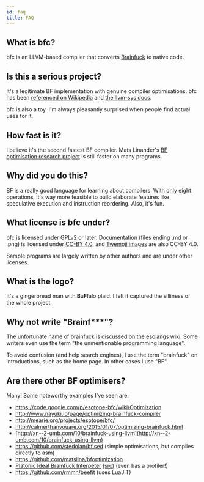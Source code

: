 ```yaml
---
id: faq
title: FAQ
---
```


## What is bfc?

bfc is an LLVM-based compiler that converts
[Brainfuck](https://en.wikipedia.org/wiki/Brainfuck) to native code.

## Is this a serious project?

It's a legitimate BF implementation with genuine compiler
optimisations. bfc has been [referenced on
Wikipedia](https://en.wikipedia.org/w/index.php?title=Brainfuck&oldid=1139432166#cite_ref-13)
and [the llvm-sys
docs](https://gitlab.com/taricorp/llvm-sys.rs#documentation).

bfc is also a toy. I'm always pleasantly surprised when people find
actual uses for it.

## How fast is it?

I believe it's the second fastest BF compiler. Mats Linander's [BF
optimisation research
project](https://github.com/matslina/bfoptimization) is still faster
on many programs.

## Why did you do this?

BF is a really good language for learning about compilers. With only
eight operations, it's way more feasible to build elaborate features
like speculative execution and instruction reordering. Also, it's fun.

## What license is bfc under?

bfc is licensed under GPLv2 or later. Documentation (files ending .md
or .png) is licensed under [CC-BY
4.0](https://creativecommons.org/licenses/by/4.0/), and [Twemoji
images](https://twemoji.twitter.com/) are also CC-BY 4.0.

Sample programs are largely written by other authors and are under
other licenses.

## What is the logo?

It's a gingerbread man with **B**u**F**falo plaid. I felt it captured the
silliness of the whole project.

## Why not write "Brainf***"?

The unfortunate name of brainfuck is [discussed on the esolangs
wiki](https://esolangs.org/wiki/Brainfuck). Some writers even
use the term "the unmentionable programming language".

To avoid confusion (and help search engines), I use the term
"brainfuck" on introductions, such as the home page. In other cases I
use "BF".

## Are there other BF optimisers?

Many! Some noteworthy examples I've seen are:

* https://code.google.com/p/esotope-bfc/wiki/Optimization
* http://www.nayuki.io/page/optimizing-brainfuck-compiler
* http://mearie.org/projects/esotope/bfc/
* http://calmerthanyouare.org/2015/01/07/optimizing-brainfuck.html
* [http://xn--2-umb.com/10/brainfuck-using-llvm](http://xn--2-umb.com/10/brainfuck-using-llvm)
* https://github.com/stedolan/bf.sed (simple optimisations, but
compiles directly to asm)
* https://github.com/matslina/bfoptimization
* [Platonic Ideal Brainfuck Interpeter](http://catseye.tc/node/pibfi)
  [(src)](https://github.com/catseye/pibfi) (even has a profiler!)
* https://github.com/rmmh/beefit (uses LuaJIT)
